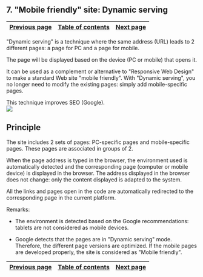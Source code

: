 
## 7. "Mobile friendly" site: Dynamic serving
			

| [Previous page](../Concepts_WB/1410087117.md) | [Table of contents](../Concepts_WB/1410087102.md) | [Next page](../Concepts_WB/1410087119.md) |
| --- | --- | --- |



<a name="NOTE1"></a>
<a name="NOTE1_1"></a>
"Dynamic serving" is a technique where the same address (URL) leads to 2 different pages: a page for PC and a page for mobile.

The page will be displayed based on the device (PC or mobile) that opens it.

It can be used as a complement or alternative to "Responsive Web Design" to make a standard Web site "mobile friendly". With "Dynamic serving", you no longer need to modify the existing pages: simply add mobile-specific pages.

This technique improves SEO (Google).<br>![](https://doc.pcsoft.fr/en-US/images/image.awp?langid=3&name=Dynamic%20serving.jpg)


<a name="NOTE2"></a>
<a name="NOTE2_1"></a>


## Principle
<a name="principle_ELTTEXTE000130"></a>
The site includes 2 sets of pages: PC-specific pages and mobile-specific pages. These pages are associated in groups of 2.

When the page address is typed in the browser, the environment used is automatically detected and the corresponding page (computer or mobile device) is displayed in the browser. The address displayed in the browser does not change: only the content displayed is adapted to the system.

All the links and pages open in the code are automatically redirected to the corresponding page in the current platform.

Remarks:

- The environment is detected based on the Google recommendations: tablets are not considered as mobile devices.

- Google detects that the pages are in "Dynamic serving" mode. Therefore, the different page versions are optimized. If the mobile pages are developed properly, the site is considered as "Mobile friendly".




| [Previous page](../Concepts_WB/1410087117.md) | [Table of contents](../Concepts_WB/1410087102.md) | [Next page](../Concepts_WB/1410087119.md) |
| --- | --- | --- |




